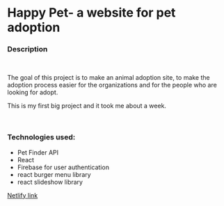
<h1> Happy Pet- a website for pet adoption</h1> 
<h3>Description</h3><br/>
<p>The goal of this project is to make an animal adoption site, to make the adoption process easier for the organizations and for the people who are looking for adopt. <p>
<p>This is my first big project and it took me about a week. </p><br/>
<h3>Technologies used:</h3>
<ul>
<li>Pet Finder API </li>
<li>React</li>
<li>Firebase for user authentication</li>
<li>react burger menu library</li>
<li>react slideshow library</li>
</ul>
<a href="https://happy-pet-app.netlify.app/">Netlify link </a>
